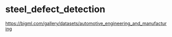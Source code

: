 # steel_defect_detection

https://bigml.com/gallery/datasets/automotive_engineering_and_manufacturing
